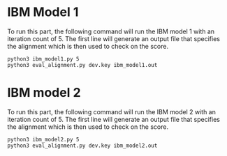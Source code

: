 # IBM Model 1

To run this part, the following command will run the IBM model 1 with an iteration
count of 5. The first line will generate an output file that specifies the alignment
which is then used to check on the score.
```
python3 ibm_model1.py 5
python3 eval_alignment.py dev.key ibm_model1.out  
```

# IBM model 2
To run this part, the following command will run the IBM model 2 with an iteration
count of 5. The first line will generate an output file that specifies the alignment
which is then used to check on the score.
```
python3 ibm_model2.py 5
python3 eval_alignment.py dev.key ibm_model2.out  
```
